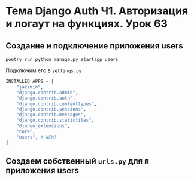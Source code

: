 # Тема Django Auth Ч1. Авторизация и логаут на функциях. Урок 63

## Создание и подключение  приложения users

`poetry run python manage.py startapp users`

Подключим его в `settings.py`

```python
INSTALLED_APPS = [
    "jazzmin",
    "django.contrib.admin",
    "django.contrib.auth",
    "django.contrib.contenttypes",
    "django.contrib.sessions",
    "django.contrib.messages",
    "django.contrib.staticfiles",
    "django_extensions",
    "core",
    "users", # NEW)
]
```

## Создаем собственный `urls.py` для я приложения users

```python
